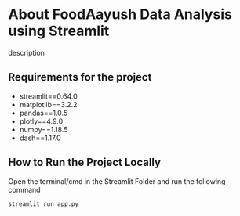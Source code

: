 # About FoodAayush Data Analysis using Streamlit

description

## Requirements for the project

- streamlit==0.64.0
- matplotlib==3.2.2
- pandas==1.0.5
- plotly==4.9.0
- numpy==1.18.5
- dash==1.17.0

## How to Run the Project Locally

Open the terminal/cmd in the Streamlit Folder and run the following command

`streamlit run app.py`
